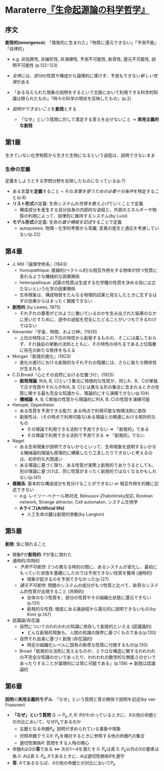 # Maraterre[『生命起源論の科学哲学』](urn:isbn:4622077426)
## 序文
**創発的(emergence)**: 「偶発的に生まれた」「物質に還元できない」「予測不能」「自律的」
- e.g. 非加算性, 非線形性, 非演繹性, 予測不可能性, 新奇性, 還元不可能性, 説明不可能性 (p.122-123)

- *全体*には、*部分*の性質や構成から論理的に導けず、予測もできない*新しい性質*がある
- 「ある与えられた現象の説明をするという文脈において利用できる科学的知識は限られたもの」「時々の科学の現状を反映したもの」(p.2)
- *説明ができないこと*を**創発**とする
	- 「なぜ」という質問に対して満足する答えを出せないこと → **実用主義的な創発**

## 第1章
生きていない化学物質から生きた生物になるという過程は、説明できないまま

### **生命**の定義
定義をしようとする学問分野を反映したものになっている(p.7)

- ある言葉を**定義**すること = その*言葉を使うための必要十分条件*を特定すること(p.8)
- **リスト形式**の定義: 生命システムの*性質を数え上げ*ていくことで定義
	- 構成成分を産生する自分自身の内部的な過程と、外部のエネルギーや物質の利用によって、自律的に維持するシステム(by Luisi)
- **モデル形式**の定義: 生命の*最少機能を記述*することで定義
	- autopoiesis: 物理・化学的考察から乖離, 変異の産生と適応を考慮していない(p.22)

## 第4章
- J. Mill『論理学体系』(1843)
	- homopathique: 直線的(ベクトル的)な相互作用をする物体が持つ性質に表れるような機械的な因果関係
	- heteropathique: 試薬の性質は生成する化学種の性質を決める役には立たないという化学の因果関係
	- 生命現象は、構成物質をたんなる物理的試薬と見なしたときに生ずるはずの効果からはまったく類推できない
- **創発的** (by Lewes, 1875)
	- それぞれの要素がどのように働いているのかを生み出された結果のなかに見いだすために、途中の過程を完全にたどることがいつもできるわけではない
- Alexander『宇宙、時間、および神』(1920)
	- 上位の特性はこの下位の特性から創発するものの、そこには属しておらず、それ独自の挙動の法則とともに、その特性の持ち主である上位階層に存在の新たな秩序を与える
- Morgan『創発的進化』(1923)
	- 進化の進行における創発的なそれぞれの階層には、さらに新たな関係性が生まれる
- C.D.Broad『心とその自然における位置づけ』(1925)
	- **創発理論**: R(A, B, C)という集合に特徴的な性質が、同じA、B、Cが単独で示す性質やそれらがR(A, B, C)とは異なる形の集合に含まれるときの性質に関する最も完全な知識から、理論的にすら演繹できない(p.104)
	- **機械論**: A, B, C単独の性質から理論的にR(A, B, C)の性質を演繹可能
- Hempel, Oppenheim
	- ある性質を予測できる能力: ある時点で利用可能な物理法則に依存
	- 創発性は、(その時点で利用可能な)ある理論との関連における相対的なもの
		- その理論で利用できる法則で予測できない ⇒ 「創発的」である
		- その理論で利用できる法則で予測できる ⇒ 「創発的」でない
- Nagel
	- ある生命現象が説明できないからといって、生命現象を説明するいかなる機械論的理論も原理的に構築したり工夫したりできないと考えるのは、初歩的な大間違い
	- ある理論に基づく限り、ある性質が実際上創発的でありうるとしても、別の理論に基づけば、同じ性質がまったく創発的ではなくなるかもしれない(p.141)
- **複雑系**: 基本的な構成成分を見分けることができない or 相互作用を的確に記述できない
	- e.g. レイリー-べナール熱対流, Belousov-Zhabotinsky反応, Boolean network, Strange attractor, Cell automaton, システム生物学
	- **Aライフ(Artificial life)**
		- 人工生命の鍵は創発的挙動(by Langton)

## 第5章
**創発**: 急に現れること

- 現象Pが**創発的**: Pが急に現れた
- 通時的/共時的
	- *予測不可能性*: 2つの異なる時刻の間に、あるシステムが変化し、最初にもっていた状態を基礎にしたのでは予測できない性質を獲得 (通時的)
		- 現象が起きるのを予測できなかった(p.127)
	- *還元不可能性*: 問題のシステムの成分がもつ性質と比べて、新奇なシステム的性質が出現すること (共時的)
		- 全体のもつ性質を、部分の性質やその組織化状態に還元できない(p.131)
		- 創発的な性質: 根底にある諸過程から還元的に説明できないもの(by Kim) (p.147)
- 認識論/存在論
	- 自然についてのわれわれの知識に依存して創発的といえる (認識論的)
		- どんな創発的現象も、人間の知識の限界に基づくものである(p.130)
	- 自然それ自身に基づく創発 (存在論的)
		- 特定の組織化レベルに固有の新奇な性質に付随するもの(p.130)
	- Broad「創発的な法則に見えるものが、ミクロな構造に関するわれわれの不完全な知識のせいであったり、われわれの数学的な無能さのせいであったりすることが論理的には常に可能である」(p.138) ⇒ 創発は認識論的

## 第6章
**説明**の**実用主義的モデル**: 「なぜ」という質問と答の関係で説明を記述(by van Fraassen)

- **「なぜ」という質問** $Q := {P_k, X, R}$: $R$がわかっているときに、$X$の他の命題との対比において、なぜ$P_k$であるのか
	- 主題となる命題$P_k$: 説明が求められている事象や現象
	- 対照命題クラス$X$: $P_k$を検討するときに参照する他の命題$P_i$の集合
	- 適切性関係$R$: 質問をする人物の関心
- 命題$A$は$Q$の**答**である ⇔ 次の1〜4を満たす
	0. $P_k$は真
	0. $P_k$以外の$X$の要素は偽
	0. $A$は真
	0. ${P_k, X}$であるときに、$A$は適切性関係$R$を遵守
- **答**: $A$であるならば、$X$の他の命題との対比において$P_k$
